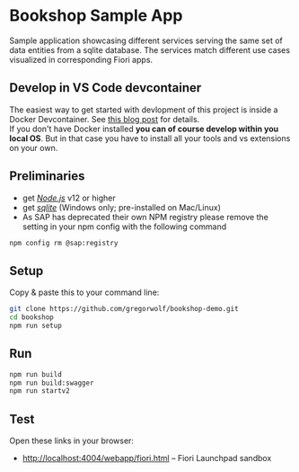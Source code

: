 # Bookshop Sample App

Sample application showcasing different services serving the same set of data entities from a sqlite database. 
The services match different use cases visualized in corresponding Fiori apps.

## Develop in VS Code devcontainer
The easiest way to get started with devlopment of this project is inside a Docker Devcontainer. See [this blog post](https://github.com/htammen/cap-vscode-dev-container#so-what-do-i-have-to-do) for details.   
If you don't have Docker installed **you can of course develop within you local OS**. But in that case you have to install all your tools and vs extensions on your own.

## Preliminaries

* get [_Node.js_](https://nodejs.org/en/) v12 or higher
* get [_sqlite_](https://www.sqlite.org/download.html) (Windows only; pre-installed on Mac/Linux)
* As SAP has deprecated their own NPM registry please remove the setting in your npm config with the following command

```sh
npm config rm @sap:registry
```

## Setup

Copy & paste this to your command line:

```sh
git clone https://github.com/gregorwolf/bookshop-demo.git
cd bookshop
npm run setup
```

## Run
```sh
npm run build
npm run build:swagger
npm run startv2
```

## Test

Open these links in your browser:

* <http://localhost:4004/webapp/fiori.html> &ndash; Fiori Launchpad sandbox
